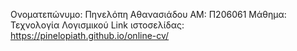 Ονοματεπώνυμο: Πηνελόπη Αθανασιάδου
ΑΜ: Π206061
Μάθημα: Τεχνολογία Λογισμικού
Link ιστοσελίδας: https://pinelopiath.github.io/online-cv/
